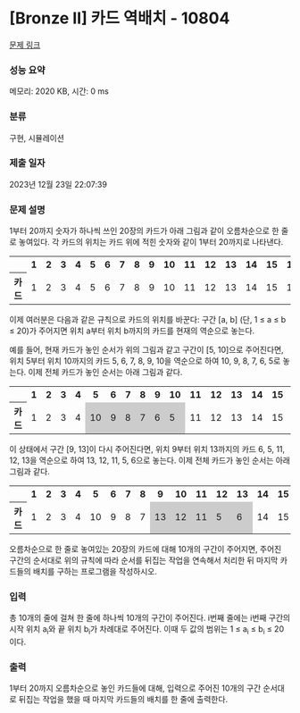 # [Bronze II] 카드 역배치 - 10804 

[문제 링크](https://www.acmicpc.net/problem/10804) 

### 성능 요약

메모리: 2020 KB, 시간: 0 ms

### 분류

구현, 시뮬레이션

### 제출 일자

2023년 12월 23일 22:07:39

### 문제 설명

<p>1부터 20까지 숫자가 하나씩 쓰인 20장의 카드가 아래 그림과 같이 오름차순으로 한 줄로 놓여있다. 각 카드의 위치는 카드 위에 적힌 숫자와 같이 1부터 20까지로 나타낸다. </p>

<table class="table table-bordered">
	<tbody>
		<tr>
			<th> </th>
			<th>1</th>
			<th>2</th>
			<th>3</th>
			<th>4</th>
			<th>5</th>
			<th>6</th>
			<th>7</th>
			<th>8</th>
			<th>9</th>
			<th>10</th>
			<th>11</th>
			<th>12</th>
			<th>13</th>
			<th>14</th>
			<th>15</th>
			<th>16</th>
			<th>17</th>
			<th>18</th>
			<th>19</th>
			<th>20</th>
		</tr>
		<tr>
			<th>카드</th>
			<td>1</td>
			<td>2</td>
			<td>3</td>
			<td>4</td>
			<td>5</td>
			<td>6</td>
			<td>7</td>
			<td>8</td>
			<td>9</td>
			<td>10</td>
			<td>11</td>
			<td>12</td>
			<td>13</td>
			<td>14</td>
			<td>15</td>
			<td>16</td>
			<td>17</td>
			<td>18</td>
			<td>19</td>
			<td>20</td>
		</tr>
	</tbody>
</table>

<p>이제 여러분은 다음과 같은 규칙으로 카드의 위치를 바꾼다: 구간 [a, b] (단, 1 ≤ a ≤ b ≤ 20)가 주어지면 위치 a부터 위치 b까지의 카드를 현재의 역순으로 놓는다.</p>

<p>예를 들어, 현재 카드가 놓인 순서가 위의 그림과 같고 구간이 [5, 10]으로 주어진다면, 위치 5부터 위치 10까지의 카드 5, 6, 7, 8, 9, 10을 역순으로 하여 10, 9, 8, 7, 6, 5로 놓는다. 이제 전체 카드가 놓인 순서는 아래 그림과 같다.</p>

<table class="table table-bordered">
	<tbody>
		<tr>
			<th> </th>
			<th>1</th>
			<th>2</th>
			<th>3</th>
			<th>4</th>
			<th>5</th>
			<th>6</th>
			<th>7</th>
			<th>8</th>
			<th>9</th>
			<th>10</th>
			<th>11</th>
			<th>12</th>
			<th>13</th>
			<th>14</th>
			<th>15</th>
			<th>16</th>
			<th>17</th>
			<th>18</th>
			<th>19</th>
			<th>20</th>
		</tr>
		<tr>
			<th>카드</th>
			<td>1</td>
			<td>2</td>
			<td>3</td>
			<td>4</td>
			<td style="background-color: #ccc;">10</td>
			<td style="background-color: #ccc;">9</td>
			<td style="background-color: #ccc;">8</td>
			<td style="background-color: #ccc;">7</td>
			<td style="background-color: #ccc;">6</td>
			<td style="background-color: #ccc;">5</td>
			<td>11</td>
			<td>12</td>
			<td>13</td>
			<td>14</td>
			<td>15</td>
			<td>16</td>
			<td>17</td>
			<td>18</td>
			<td>19</td>
			<td>20</td>
		</tr>
	</tbody>
</table>

<p>이 상태에서 구간 [9, 13]이 다시 주어진다면, 위치 9부터 위치 13까지의 카드 6, 5, 11, 12, 13을 역순으로 하여 13, 12, 11, 5, 6으로 놓는다. 이제 전체 카드가 놓인 순서는 아래 그림과 같다.</p>

<table class="table table-bordered">
	<tbody>
		<tr>
			<th> </th>
			<th>1</th>
			<th>2</th>
			<th>3</th>
			<th>4</th>
			<th>5</th>
			<th>6</th>
			<th>7</th>
			<th>8</th>
			<th>9</th>
			<th>10</th>
			<th>11</th>
			<th>12</th>
			<th>13</th>
			<th>14</th>
			<th>15</th>
			<th>16</th>
			<th>17</th>
			<th>18</th>
			<th>19</th>
			<th>20</th>
		</tr>
		<tr>
			<th>카드</th>
			<td>1</td>
			<td>2</td>
			<td>3</td>
			<td>4</td>
			<td>10</td>
			<td>9</td>
			<td>8</td>
			<td>7</td>
			<td style="background-color: #ccc;">13</td>
			<td style="background-color: #ccc;">12</td>
			<td style="background-color: #ccc;">11</td>
			<td style="background-color: #ccc;">5</td>
			<td style="background-color: #ccc;">6</td>
			<td>14</td>
			<td>15</td>
			<td>16</td>
			<td>17</td>
			<td>18</td>
			<td>19</td>
			<td>20</td>
		</tr>
	</tbody>
</table>

<p>오름차순으로 한 줄로 놓여있는 20장의 카드에 대해 10개의 구간이 주어지면, 주어진 구간의 순서대로 위의 규칙에 따라 순서를 뒤집는 작업을 연속해서 처리한 뒤 마지막 카드들의 배치를 구하는 프로그램을 작성하시오.</p>

### 입력 

 <p>총 10개의 줄에 걸쳐 한 줄에 하나씩 10개의 구간이 주어진다. i번째 줄에는 i번째 구간의 시작 위치 a<sub>i</sub>와 끝 위치 b<sub>i</sub>가 차례대로 주어진다. 이때 두 값의 범위는 1 ≤ a<sub>i</sub> ≤ b<sub>i</sub> ≤ 20이다.</p>

### 출력 

 <p>1부터 20까지 오름차순으로 놓인 카드들에 대해, 입력으로 주어진 10개의 구간 순서대로 뒤집는 작업을 했을 때 마지막 카드들의 배치를 한 줄에 출력한다. </p>

